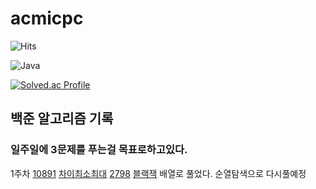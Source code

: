 # acmicpc
![Hits](https://hits.seeyoufarm.com/api/count/incr/badge.svg?url=https%3A%2F%2Fgithub.com%2Fkim-soohyeon&count_bg=%23FFDAC7&title_bg=%23FFADAD&icon=&icon_color=%23E7E7E7&title=hits&edge_flat=false)

![Java](https://img.shields.io/badge/Java-007396.svg?&style=for-the-badge&logo=Java&logoColor=white)

[![Solved.ac Profile](http://mazassumnida.wtf/api/generate_badge?boj=davidjin337)](https://solved.ac/davidjin337)

## 백준 알고리즘 기록
### 일주일에 3문제를 푸는걸 목표로하고있다.
1주차
   [10891](https://www.acmicpc.net/problem/10819)  [차이최소최대](https://github.com/woongwhee/acmicpc/blob/master/exhaustivesearch/problem10819clear.java)
   [2798](https://www.acmicpc.net/problem/2798) [블랙잭](https://github.com/woongwhee/acmicpc/blob/master/exhaustivesearch/problem2789ArrayVersion.java) 배열로 풀었다. 순열탐색으로 다시풀예정

